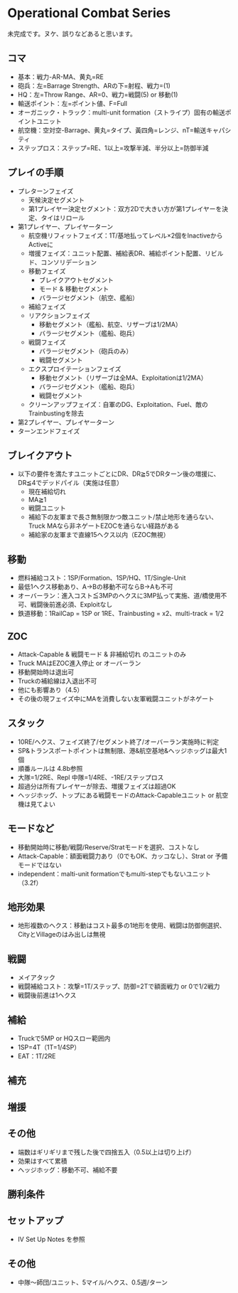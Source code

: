 # Operational Combat Series
未完成です。ヌケ、誤りなどあると思います。

## コマ
- 基本：戦力-AR-MA、黄丸=RE
- 砲兵：左=Barrage Strength、ARの下=射程、戦力=(1)
- HQ：左=Throw Range、AR=0、戦力=戦闘(5) or 移動(1)
- 輸送ポイント：左=ポイント値、F=Full
- オーガニック・トラック：multi-unit formation（ストライプ）固有の輸送ポイントユニット
- 航空機：空対空-Barrage、黄丸=タイプ、黃四角=レンジ、nT=輸送キャパシティ
- ステップロス：ステップ=RE、1以上=攻撃半減、半分以上=防御半減

## プレイの手順
- プレターンフェイズ
  - 天候決定セグメント
  - 第1プレイヤー決定セグメント：双方2Dで大きい方が第1プレイヤーを決定、タイはリロール
- 第1プレイヤー、プレイヤーターン
  - 航空機リフィットフェイズ：1T/基地払ってレベル×2個をInactiveからActiveに
  - 増援フェイズ：ユニット配置、補給表DR、補給ポイント配置、リビルド、コンソリデーション
  - 移動フェイズ
    - ブレイクアウトセグメント
    - モード & 移動セグメント
    - バラージセグメント（航空、艦船）
  - 補給フェイズ
  - リアクションフェイズ
    - 移動セグメント（艦船、航空、リザーブは1/2MA）
    - バラージセグメント（艦船、砲兵）
  - 戦闘フェイズ
    - バラージセグメント（砲兵のみ）
    - 戦闘セグメント
  - エクスプロイテーションフェイズ
    - 移動セグメント（リザーブは全MA、Exploitationは1/2MA）
    - バラージセグメント（艦船、砲兵）
    - 戦闘セグメント
  - クリーンアップフェイズ：自軍のDG、Exploitation、Fuel、敵のTrainbustingを除去
- 第2プレイヤー、プレイヤーターン
- ターンエンドフェイズ

## ブレイクアウト
- 以下の要件を満たすユニットごとにDR、DR≧5でDRターン後の増援に、DR≦4でデッドパイル（実施は任意）
  - 現在補給切れ
  - MA≧1
  - 戦闘ユニット
  - 補給下の友軍まで長さ無制限かつ敵ユニット/禁止地形を通らない、Truck MAなら非ネゲートEZOCを通らない経路がある
  - 補給家の友軍まで直線15ヘクス以内（EZOC無視）

## 移動
- 燃料補給コスト：1SP/Formation、1SP/HQ、1T/Single-Unit
- 最低1ヘクス移動あり、A→Bの移動不可ならB→Aも不可 
- オーバーラン：進入コスト≦3MPのヘクスに3MP払って実施、道/橋使用不可、戦闘後前進必須、Exploitなし
- 鉄道移動：1RailCap = 1SP or 1RE、Trainbusting = x2、multi-track = 1/2

## ZOC
- Attack-Capable & 戦闘モード & 非補給切れ のユニットのみ
- Truck MAはEZOC進入停止 or オーバーラン
- 移動開始時は退出可
- Truckの補給線は入退出不可
- 他にも影響あり（4.5）
- その後の現フェイズ中にMAを消費しない友軍戦闘ユニットがネゲート

## スタック
- 10RE/ヘクス、フェイズ終了/セグメント終了/オーバーラン実施時に判定
-  SP&トランスポートポイントは無制限、港&航空基地&ヘッジホッグは最大1個
- 順番ルールは 4.8b参照
- 大隊=1/2RE、Repl 中隊=1/4RE、-1RE/ステップロス
- 超過分は所有プレイヤーが除去、増援フェイズは超過OK
- ヘッジホッグ、トップにある戦闘モードのAttack-Capableユニット or 航空機は見てよい

## モードなど
- 移動開始時に移動/戦闘/Reserve/Stratモードを選択、コストなし
- Attack-Capable：額面戦闘力あり（0でもOK、カッコなし）、Strat or 予備モードではない
-	independent：malti-unit formationでもmulti-stepでもないユニット（3.2f）

## 地形効果
- 地形複数のヘクス：移動はコスト最多の1地形を使用、戦闘は防御側選択、CityとVillageのはみ出しは無視

## 戦闘
- メイアタック
- 戦闘補給コスト：攻撃=1T/ステップ、防御=2Tで額面戦力 or 0で1/2戦力
- 戦闘後前進は1ヘクス

## 補給
- Truckで5MP or HQスロー範囲内
- 1SP=4T（1T=1/4SP）
- EAT：1T/2RE

## 補充

## 増援

## その他
- 端数はギリギリまで残した後で四捨五入（0.5以上は切り上げ）
- 効果はすべて累積
- ヘッジホッグ：移動不可、補給不要

## 勝利条件
  
## セットアップ
- IV Set Up Notes を参照
  
## その他
- 中隊～師団/ユニット、5マイル/ヘクス、0.5週/ターン
